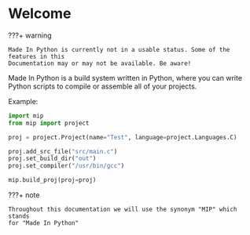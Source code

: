 # Welcome 

???+ warning

    Made In Python is currently not in a usable status. Some of the features in this
    Documentation may or may not be available. Be aware!

Made In Python is a build system written in Python, where you can write Python scripts to compile or assemble all of your projects.

Example:
```py
import mip
from mip import project

proj = project.Project(name="Test", language=project.Languages.C)

proj.add_src_file("src/main.c")
proj.set_build_dir("out")
proj.set_compiler("/usr/bin/gcc")

mip.build_proj(proj=proj)
```

???+ note

    Throughout this documentation we will use the synonym "MIP" which stands
    for "Made In Python"